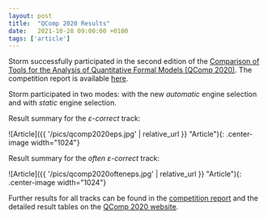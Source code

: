 ```yaml
---
layout: post
title:  "QComp 2020 Results"
date:   2021-10-28 09:00:00 +0100
tags: ['article']
---
```


Storm successfully participated in the second edition of the [Comparison of Tools for the Analysis of Quantitative Formal Models (QComp 2020)](http://qcomp.org/competition/2020/). The competition report is available [here](https://doi.org/10.1007/978-3-030-83723-5_15).

<!--more-->

Storm participated in two modes: with the new *automatic* engine selection and with *static* engine selection.

Result summary for the *ε-correct* track:

![Article]({{ '/pics/qcomp2020eps.jpg' | relative_url }} "Article"){: .center-image width="1024"}


Result summary for the *often ε-correct* track:

![Article]({{ '/pics/qcomp2020ofteneps.jpg' | relative_url }} "Article"){: .center-image width="1024"}

Further results for all tracks can be found in the [competition report](https://doi.org/10.1007/978-3-030-83723-5_15) and the detailed result tables on the [QComp 2020 website](http://qcomp.org/competition/2020/).